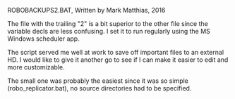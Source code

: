 ROBOBACKUPS2.BAT, Written by Mark Matthias, 2016

The file with the trailing "2" is a bit superior to the other file
since the variable decls are less confusing. I set it to run regularly
using the MS Windows scheduler app.

The script served me well at work to save off important files to 
an external HD. I would like to give it another go to see if I 
can make it easier to edit and more customizable.

The small one was probably the easiest since it was so simple 
(robo_replicator.bat), no source directories had to be specified.
